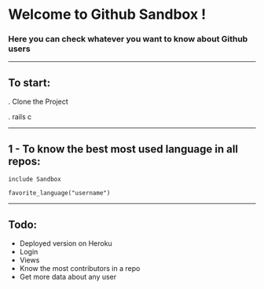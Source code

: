 # Welcome to Github Sandbox !

### Here you can check whatever you want to know about Github users

---

## To start:

. Clone the Project

. rails c


---


## 1 - To know the best most used language in all repos:

`include Sandbox`

`favorite_language("username")`


---

## Todo:

- Deployed version on Heroku
- Login
- Views
- Know the most contributors in a repo
- Get more data about any user
